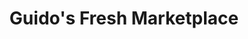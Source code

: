 ---
title: "Guido's Fresh Marketplace"
url: /pittsfield/guidos-fresh-marketplace/
shop: supermarket
---